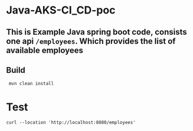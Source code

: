 # Java-AKS-CI_CD-poc

## This is Example Java spring boot code, consists  one api ```/employees```. Which provides the list of available employees

## Build
``` mvn clean install```
# Test
``` curl --location 'http://localhost:8080/employees' ```
